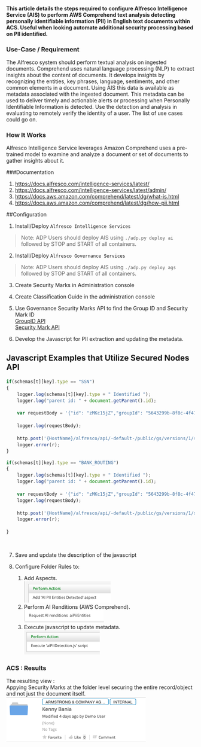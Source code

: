 #### This article details the steps required to configure Alfresco Intelligence Service (AIS) to perform AWS Comprehend text analysis detecting personally identifiable information (PII) in English text documents  within ACS.  Useful when looking automate additional security processing based on PII identified.    

### Use-Case / Requirement
The Alfresco system should perform textual analysis on ingested documents.  Comprehend uses natural language processing (NLP) to extract insights about the content of documents. It develops insights by recognizing the entities, key phrases, language, sentiments, and other common elements in a document.  Using AIS this data is available as metadata associated with the ingested document.  This metadata can be used to deliver timely and actionable alerts or processing when Personally Identifiable Information is detected. Use the detection and analysis in evaluating to remotely verify the identity of a user.  The list of use cases could go on.

### How It Works
Alfresco Intelligence Service leverages Amazon Comprehend uses a pre-trained model to examine and analyze a document or set of documents to gather insights about it.

###Documentation
1. https://docs.alfresco.com/intelligence-services/latest/
2. https://docs.alfresco.com/intelligence-services/latest/admin/
3. https://docs.aws.amazon.com/comprehend/latest/dg/what-is.html
4. https://docs.aws.amazon.com/comprehend/latest/dg/how-pii.html


##Configuration
1. Install/Deploy `Alfresco Intelligence Services`
> Note: ADP Users should deploy AIS using `./adp.py deploy ai` followed by STOP and START of all containers.

2. Install/Deploy `Alfresco Governance Services`
> Note: ADP Users should deploy AIS using `./adp.py deploy ags` followed by STOP and START of all containers.

3. Create Security Marks in Administration console

4. Create Classification Guide in the administration console

5. Use Governance Security Marks API to find the Group ID and Security Mark ID <br/>
[GroupID API](artifacts/Groupid.png) <br/>
[Security Mark API](artifacts/secmark.png) <br/>

6. Develop the Javascript for PII extraction and updating the metadata.

## Javascript Examples that Utilize Secured Nodes API
```javascript									
if(schemas[t][key].type == "SSN")
{
	logger.log(schemas[t][key].type + " Identified ");
	logger.log("parent id: " + document.getParent().id);
										
	var requestBody = '{"id": "zMKc15jZ","groupId": "5643299b-8f8c-4f47-8f62-7cd51cac6766","op": "ADD"}';										

	logger.log(requestBody);
																																				
	http.post('{HostName}/alfresco/api/-default-/public/gs/versions/1/secured-nodes/' + document.getParent().id + '/securing-marks', requestBody, "application/json;charset=UTF-8", "uname", "pw");
	logger.error(r);									
}
```
```javascript
if(schemas[t][key].type == "BANK_ROUTING")
{
	logger.log(schemas[t][key].type + " Identified ");
	logger.log("parent id: " + document.getParent().id);
										
	var requestBody = '{"id": "zMKc15jZ","groupId": "5643299b-8f8c-4f47-8f62-7cd51cac6766","op": "ADD"}';												
	logger.log(requestBody);					
																											
	http.post('{HostName}/alfresco/api/-default-/public/gs/versions/1/secured-nodes/' + document.getParent().id + '/securing-marks', requestBody, "application/json;charset=UTF-8", "uname", "pw");
	logger.error(r);									

}	
```	
<br/>

7. Save and update the description of the javascript

8.  Configure Folder Rules to:
    1. Add Aspects.<br/>
    ![add-aspects](artifacts/5a.png)
    2. Perform AI Renditions (AWS Comprehend).<br/>
    ![ai-rendition](artifacts/5b.png)
    3. Execute javascript to update metadata.<br/>
    ![execute-js](artifacts/5c.png)


### ACS : Results
The resulting view :<br/>
Appying Security Marks at the folder level securing the entire record/object and not just the document itself.
![result](artifacts/5d.png)